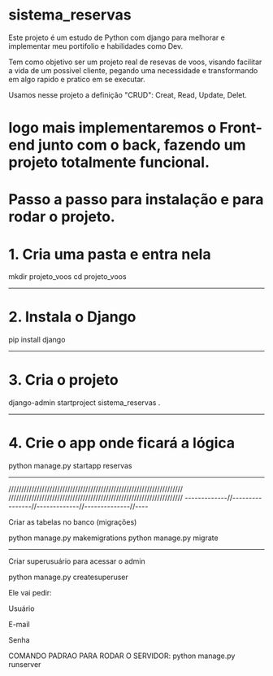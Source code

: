 # sistema_reservas
Este projeto é um estudo de Python com django para melhorar e implementar meu portifolio e habilidades como Dev. 

 Tem como objetivo ser um projeto real de resevas de voos, visando facilitar a vida de um possivel cliente, pegando uma necessidade e transformando em algo rapido e pratico em se executar.

  Usamos nesse projeto a definição "CRUD": Creat, Read, Update, Delet.

  # logo mais implementaremos o Front-end junto com o back, fazendo um projeto totalmente funcional.


# Passo a passo para instalação e para rodar o projeto.
# 1. Cria uma pasta e entra nela
mkdir projeto_voos
cd projeto_voos 

--------------------------------------------------------------------

# 2. Instala o Django
pip install django

--------------------------------------------------------------------

# 3. Cria o projeto
django-admin startproject sistema_reservas .

--------------------------------------------------------------------

# 4. Crie o app onde ficará a lógica
python manage.py startapp reservas

--------------------------------------------------------------------
////////////////////////////////////////////////////////////////////
////////////////////////////////////////////////////////////////////
-------------//----------------//-------------//--------------//----

Criar as tabelas no banco (migrações)

python manage.py makemigrations
python manage.py migrate

-----------------------------------

Criar superusuário para acessar o admin

python manage.py createsuperuser

Ele vai pedir:

Usuário

E-mail

Senha 

COMANDO PADRAO PARA RODAR O SERVIDOR: python manage.py runserver